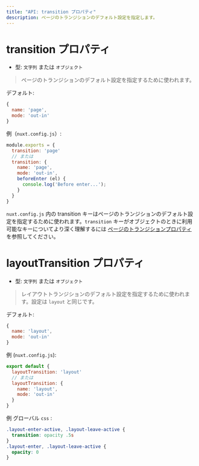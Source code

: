 ```yaml
---
title: "API: transition プロパティ"
description: ページのトランジションのデフォルト設定を指定します。
---
```


# transition プロパティ

- 型: `文字列` または `オブジェクト`

> ページのトランジションのデフォルト設定を指定するために使われます。

デフォルト:

```js
{
  name: 'page',
  mode: 'out-in'
}
```

例（`nuxt.config.js`）:

```js
module.exports = {
  transition: 'page'
  // または
  transition: {
    name: 'page',
    mode: 'out-in',
    beforeEnter (el) {
      console.log('Before enter...');
    }
  }
}
```

`nuxt.config.js` 内の transition キーはページのトランジションのデフォルト設定を指定するために使われます。`transition` キーがオブジェクトのときに利用可能なキーについてより深く理解するには [ページのトランジションプロパティ](/api/pages-transition#オブジェクト) を参照してください。


# layoutTransition プロパティ

- 型: `文字列` または `オブジェクト`

> レイアウトトランジションのデフォルト設定を指定するために使われます。設定は `layout` と同じです。

デフォルト:

```js
{
  name: 'layout',
  mode: 'out-in'
}
```

例 (`nuxt.config.js`):

```js
export default {
  layoutTransition: 'layout'
  // または
  layoutTransition: {
    name: 'layout',
    mode: 'out-in'
  }
}
```

例 グローバル `css` :

```css
.layout-enter-active, .layout-leave-active {
  transition: opacity .5s
}
.layout-enter, .layout-leave-active {
  opacity: 0
}
```
